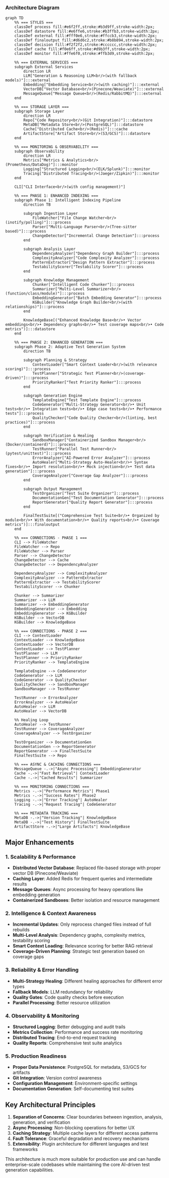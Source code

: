 ### Architecture Diagram

```mermaid
graph TD
    %% === STYLES ===
    classDef process fill:#e6f2ff,stroke:#b3d9ff,stroke-width:2px;
    classDef datastore fill:#e6ffe6,stroke:#b3ffb3,stroke-width:2px;
    classDef external fill:#fff0e6,stroke:#ffccb3,stroke-width:2px;
    classDef finaloutput fill:#d6d6c2,stroke:#b8b894,stroke-width:2px;
    classDef decision fill:#f2f2f2,stroke:#cccccc,stroke-width:2px;
    classDef cache fill:#f0e6ff,stroke:#d9b3ff,stroke-width:2px;
    classDef monitor fill:#ffe6f0,stroke:#ffb3d9,stroke-width:2px;

    %% === EXTERNAL SERVICES ===
    subgraph External Services
        direction LR
        LLM["Generation & Reasoning LLM<br/>(with fallback models)"]:::external
        Embedding["Embedding Service<br/>(with caching)"]:::external
        VectorDB["Vector Database<br/>(Pinecone/Weaviate)"]:::external
        MessageQueue["Message Queue<br/>(Redis/RabbitMQ)"]:::external
    end

    %% === STORAGE LAYER ===
    subgraph Storage Layer
        direction LR
        Repo["Code Repository<br/>(Git Integration)"]:::datastore
        MetaDB["Metadata Store<br/>(PostgreSQL)"]:::datastore
        Cache["Distributed Cache<br/>(Redis)"]:::cache
        ArtifactStore["Artifact Store<br/>(S3/GCS)"]:::datastore
    end

    %% === MONITORING & OBSERVABILITY ===
    subgraph Observability
        direction LR
        Metrics["Metrics & Analytics<br/>(Prometheus/DataDog)"]:::monitor
        Logging["Structured Logging<br/>(ELK/Splunk)"]:::monitor
        Tracing["Distributed Tracing<br/>(Jaeger/Zipkin)"]:::monitor
    end

    CLI["CLI Interface<br/>(with config management)"]

    %% === PHASE 1: ENHANCED INDEXING ===
    subgraph Phase 1: Intelligent Indexing Pipeline
        direction TB
        
        subgraph Ingestion Layer
            FileWatcher["File Change Watcher<br/>(inotify/polling)"]:::process
            Parser["Multi-Language Parser<br/>(Tree-sitter based)"]:::process
            ChangeDetector["Incremental Change Detection"]:::process
        end
        
        subgraph Analysis Layer
            DependencyAnalyzer["Dependency Graph Builder"]:::process
            ComplexityAnalyzer["Code Complexity Analyzer"]:::process
            PatternExtractor["Design Pattern Extractor"]:::process
            TestabilityScorer["Testability Scorer"]:::process
        end
        
        subgraph Knowledge Management
            Chunker["Intelligent Code Chunker"]:::process
            Summarizer["Multi-Level Summarizer<br/>(function/class/module)"]:::process
            EmbeddingGenerator["Batch Embedding Generator"]:::process
            KGBuilder["Knowledge Graph Builder<br/>(with relationships)"]:::process
        end
        
        KnowledgeBase[("Enhanced Knowledge Base<br/>• Vector embeddings<br/>• Dependency graphs<br/>• Test coverage maps<br/>• Code metrics")]:::datastore
    end

    %% === PHASE 2: ENHANCED GENERATION ===
    subgraph Phase 2: Adaptive Test Generation System
        direction TB
        
        subgraph Planning & Strategy
            ContextLoader["Smart Context Loader<br/>(with relevance scoring)"]:::process
            TestPlanner["Strategic Test Planner<br/>(coverage-driven)"]:::process
            PriorityRanker["Test Priority Ranker"]:::process
        end
        
        subgraph Generation Engine
            TemplateEngine["Test Template Engine"]:::process
            CodeGenerator["Multi-Strategy Generator<br/>• Unit tests<br/>• Integration tests<br/>• Edge case tests<br/>• Performance tests"]:::process
            QualityChecker["Code Quality Checker<br/>(linting, best practices)"]:::process
        end
        
        subgraph Verification & Healing
            SandboxManager["Containerized Sandbox Manager<br/>(Docker/containerd)"]:::process
            TestRunner["Parallel Test Runner<br/>(pytest/unittest)"]:::process
            ErrorAnalyzer["AI-Powered Error Analyzer"]:::process
            AutoHealer["Multi-Strategy Auto-Healer<br/>• Syntax fixes<br/>• Import resolution<br/>• Mock injection<br/>• Test data generation"]:::process
            CoverageAnalyzer["Coverage Gap Analyzer"]:::process
        end
        
        subgraph Output Management
            TestOrganizer["Test Suite Organizer"]:::process
            DocumentationGen["Test Documentation Generator"]:::process
            ReportGenerator["Quality Report Generator"]:::process
        end
        
        FinalTestSuite[("Comprehensive Test Suite<br/>• Organized by module<br/>• With documentation<br/>• Quality reports<br/>• Coverage metrics")]:::finaloutput
    end

    %% === CONNECTIONS - PHASE 1 ===
    CLI --> FileWatcher
    FileWatcher --> Repo
    FileWatcher --> Parser
    Parser --> ChangeDetector
    ChangeDetector --> Cache
    ChangeDetector --> DependencyAnalyzer
    
    DependencyAnalyzer --> ComplexityAnalyzer
    ComplexityAnalyzer --> PatternExtractor
    PatternExtractor --> TestabilityScorer
    TestabilityScorer --> Chunker
    
    Chunker --> Summarizer
    Summarizer --> LLM
    Summarizer --> EmbeddingGenerator
    EmbeddingGenerator --> Embedding
    EmbeddingGenerator --> KGBuilder
    KGBuilder --> VectorDB
    KGBuilder --> KnowledgeBase
    
    %% === CONNECTIONS - PHASE 2 ===
    CLI --> ContextLoader
    ContextLoader --> KnowledgeBase
    ContextLoader --> VectorDB
    ContextLoader --> TestPlanner
    TestPlanner --> LLM
    TestPlanner --> PriorityRanker
    PriorityRanker --> TemplateEngine
    
    TemplateEngine --> CodeGenerator
    CodeGenerator --> LLM
    CodeGenerator --> QualityChecker
    QualityChecker --> SandboxManager
    SandboxManager --> TestRunner
    
    TestRunner --> ErrorAnalyzer
    ErrorAnalyzer --> AutoHealer
    AutoHealer --> LLM
    AutoHealer --> VectorDB
    
    %% Healing Loop
    AutoHealer --> TestRunner
    TestRunner --> CoverageAnalyzer
    CoverageAnalyzer --> TestOrganizer
    
    TestOrganizer --> DocumentationGen
    DocumentationGen --> ReportGenerator
    ReportGenerator --> FinalTestSuite
    FinalTestSuite --> Repo
    
    %% === ASYNC & CACHING CONNECTIONS ===
    MessageQueue -.->|"Async Processing"| EmbeddingGenerator
    Cache -.->|"Fast Retrieval"| ContextLoader
    Cache -.->|"Cached Results"| Summarizer
    
    %% === MONITORING CONNECTIONS ===
    Metrics -.->|"Performance Metrics"| Phase1
    Metrics -.->|"Success Rates"| Phase2
    Logging -.->|"Error Tracking"| AutoHealer
    Tracing -.->|"Request Tracing"| CodeGenerator
    
    %% === METADATA TRACKING ===
    MetaDB -.->|"Version Tracking"| KnowledgeBase
    MetaDB -.->|"Test History"| FinalTestSuite
    ArtifactStore -.->|"Large Artifacts"| KnowledgeBase
```
## **Major Enhancements**

### **1. Scalability & Performance**
- **Distributed Vector Database**: Replaced file-based storage with proper vector DB (Pinecone/Weaviate)
- **Caching Layer**: Added Redis for frequent queries and intermediate results
- **Message Queues**: Async processing for heavy operations like embedding generation
- **Containerized Sandboxes**: Better isolation and resource management

### **2. Intelligence & Context Awareness**
- **Incremental Updates**: Only reprocess changed files instead of full rebuilds
- **Multi-Level Analysis**: Dependency graphs, complexity metrics, testability scoring
- **Smart Context Loading**: Relevance scoring for better RAG retrieval
- **Coverage-Driven Planning**: Strategic test generation based on coverage gaps

### **3. Reliability & Error Handling**
- **Multi-Strategy Healing**: Different healing approaches for different error types
- **Fallback Models**: LLM redundancy for reliability
- **Quality Gates**: Code quality checks before execution
- **Parallel Processing**: Better resource utilization

### **4. Observability & Monitoring**
- **Structured Logging**: Better debugging and audit trails
- **Metrics Collection**: Performance and success rate monitoring
- **Distributed Tracing**: End-to-end request tracking
- **Quality Reports**: Comprehensive test suite analytics

### **5. Production Readiness**
- **Proper Data Persistence**: PostgreSQL for metadata, S3/GCS for artifacts
- **Git Integration**: Version control awareness
- **Configuration Management**: Environment-specific settings
- **Documentation Generation**: Self-documenting test suites

## **Key Architectural Principles**

1. **Separation of Concerns**: Clear boundaries between ingestion, analysis, generation, and verification
2. **Async Processing**: Non-blocking operations for better UX
3. **Caching Strategy**: Multiple cache layers for different access patterns
4. **Fault Tolerance**: Graceful degradation and recovery mechanisms
5. **Extensibility**: Plugin architecture for different languages and test frameworks

This architecture is much more suitable for production use and can handle enterprise-scale codebases while maintaining the core AI-driven test generation capabilities.